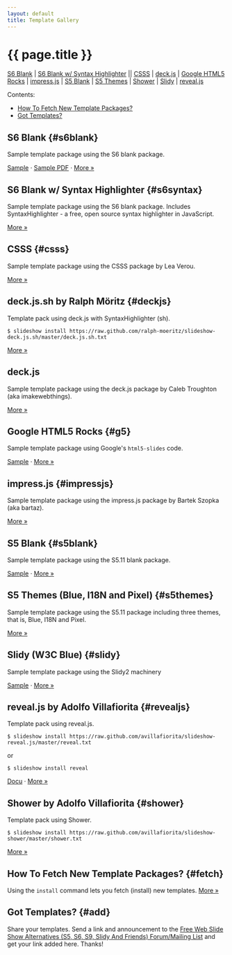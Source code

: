 ```yaml
---
layout: default
title: Template Gallery
---
```


# {{ page.title }}


[S6 Blank](#s6blank)  |
[S6 Blank w/ Syntax Highlighter](#s6syntax)  ||
[CSSS](#csss)  |
[deck.js](#deckjs)  |
[Google HTML5 Rocks](#g5) |
[impress.js](#impressjs)  |
[S5 Blank](#s5blank)  |
[S5 Themes](#s5themes) |
[Shower](#shower)  |
[Slidy](#slidy)  |
[reveal.js](#revealjs)



<div markdown="1" class="toc">
Contents:

* [How To Fetch New Template Packages?](#fetch)
* [Got Templates?](#add)
</div>


## S6 Blank  {#s6blank}

Sample template package using the S6 blank package.

[Sample](tutorial.html)  &middot; [Sample PDF](tutorial.pdf.html)  &middot;
[More »](https://github.com/slideshow-s9/slideshow-s6-blank)


## S6 Blank w/ Syntax Highlighter  {#s6syntax}

Sample template package using the S6 blank package. 
Includes SyntaxHighlighter - a free, open source syntax highlighter in JavaScript.

[More »](https://github.com/slideshow-s9/slideshow-s6-syntax-highlighter)


## CSSS   {#csss}

Sample template package using the CSSS package by Lea Verou.

[More »](https://github.com/slideshow-s9/slideshow-csss)


## deck.js.sh by Ralph Möritz   {#deckjs}

Template pack using deck.js with SyntaxHighlighter (sh).

~~~
$ slideshow install https://raw.github.com/ralph-moeritz/slideshow-deck.js.sh/master/deck.js.sh.txt
~~~

[More »](https://github.com/ralph-moeritz/slideshow-deck.js.sh)


## deck.js   

Sample template package using the deck.js package by Caleb Troughton (aka imakewebthings).

[More »](https://github.com/slideshow-s9/slideshow-deck.js)



## Google HTML5 Rocks   {#g5}

Sample template package using Google's `html5-slides` code.

[Sample](g5/tutorial1.html5.html)  &middot;
[More »](https://github.com/slideshow-s9/slideshow-google-html5-slides)


## impress.js   {#impressjs}

Sample template package using the impress.js package by Bartek Szopka (aka bartaz).

[More »](https://github.com/slideshow-s9/slideshow-impress.js)



## S5 Blank   {#s5blank}

Sample template package using the S5.11 blank package.

[Sample](s5/tutorial1.html)  &middot;
[More »](https://github.com/slideshow-s9/slideshow-s5-blank)


## S5 Themes (Blue, I18N and Pixel)   {#s5themes}

Sample template package using the S5.11 package including three themes, that is, Blue, I18N
and Pixel.

[More »](https://github.com/slideshow-s9/slideshow-s5-themes)


<!--
## Shower (Ribbon Theme)   {#shower}

Sample template package using the Shower package by Vadim Makeev.

[More »](https://github.com/slideshow-s9/slideshow-shower)
-->



## Slidy (W3C Blue)   {#slidy}

Sample template package using the Slidy2 machinery

[Sample](slidy/tutorial1.w3c.html)  &middot;
[More »](https://github.com/slideshow-s9/slideshow-slidy)


## reveal.js by Adolfo Villafiorita   {#revealjs}

Template pack using reveal.js.

~~~
$ slideshow install https://raw.github.com/avillafiorita/slideshow-reveal.js/master/reveal.txt
~~~

or

~~~
$ slideshow install reveal
~~~

[Docu](https://github.com/avillafiorita/slideshow-reveal.js/blob/master/doc/s9-reveal.textile) &middot; 
[More »](https://github.com/avillafiorita/slideshow-reveal.js)


## Shower by Adolfo Villafiorita   {#shower}

Template pack using Shower.

~~~
$ slideshow install https://raw.github.com/avillafiorita/slideshow-shower/master/shower.txt
~~~

[More »](https://github.com/avillafiorita/slideshow-shower)


<!--
## Upstage by Reid Burke {#upstage}

Template pack using Upstage - a simple slideshow system built with YUI 3 by Reid Burke. 

~~~
$ slideshow install https://raw.github.com/reid/upstage/master/upstage.txt
~~~

[More »](https://github.com/reid/upstage)
-->


## How To Fetch New Template Packages?   {#fetch}

Using the `install` command lets you fetch (install) new templates.
[More »](more.html#fetch)


## Got Templates?   {#add}

Share your templates. Send a link and announcement to the
[Free Web Slide Show Alternatives (S5, S6, S9, Slidy And Friends) Forum/Mailing List](http://groups.google.com/group/webslideshow)
and get your link added here. Thanks!
